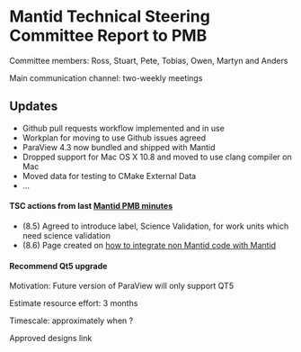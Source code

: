 Mantid Technical Steering Committee Report to PMB
=================================================
Committee members: Ross, Stuart, Pete, Tobias, Owen, Martyn and Anders

Main communication channel: two-weekly meetings

## Updates
* Github pull requests workflow implemented and in use
* Workplan for moving to use Github issues agreed
* ParaView 4.3 now bundled and shipped with Mantid
* Dropped support for Mac OS X 10.8 and moved to use clang compiler on Mac
* Moved data for testing to CMake External Data
* ...

#### TSC actions from last [Mantid PMB minutes](https://github.com/mantidproject/documents/blob/master/Project-Management/PMB/Minutes/PMBMinutes29thJan15.docx)
* (8.5) Agreed to introduce label, Science Validation, for work units which need science validation
* (8.6) Page created on [how to integrate non Mantid code with Mantid](http://www.mantidproject.org/Integrate_non_Mantid_code_with_Mantid)

#### Recommend Qt5 upgrade
Motivation: Future version of ParaView will only support QT5

Estimate resource effort: 3 months

Timescale: approximately when ?

Approved designs link
